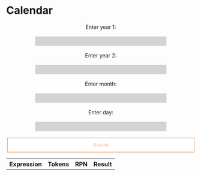 # Calendar
<head>
    <script src="https://ajax.googleapis.com/ajax/libs/jquery/3.6.1/jquery.min.js"></script>
</head>

<style>
    .button-1 {
        height: 40px;
        width: 500px;
        background-color: white;
        color: #f2ba92;
        border: 2px solid #f2ba92;
        transition-duration: 0.4s;
        display: block;
        margin: auto;
    }

    .button-1:hover {
        background-color: #f2ba92;
        color: white;
    }

    .label-1 {
        display: block; 
        text-align: center;
    }

    .input-1 {
        height: 25px;
        width: 350px;
        border: none;
        background-color: lightgray;
        display: block;
        margin: auto;
    }
</style>

<form id = "calendar-form"> 
    <label for = "year-1" class = "label-1">Enter year 1:</label><br>
    <input type = "number" id = "year-1" name = "year-1" class = "input-1"><br>
    <label for = "year-2" class = "label-1">Enter year 2:</label><br>
    <input type = "number" id = "year-2" name = "year-2" class = "input-1"><br>
    <label for = "month" class = "label-1">Enter month:</label><br>
    <input type = "number" id = "month" name = "month" class = "input-1"><br>
    <label for = "day" class = "label-1">Enter day:</label><br>
    <input type = "number" id = "day" name = "day" class = "input-1"><br>
    <input type = "submit" class = "button-1">
</form>

<table id="results-table">
    <tr>
        <th>Expression</th>
        <th>Tokens</th> 
        <th>RPN</th>
        <th> <strong> Result </strong> </th>
    </tr>
</table>

<script>
    // Deployed API URL
    const API_URL = 'https://frq.dtsivkovski.tk/api/calendar';

    // Fetching API when called by button
    document.getElementById('calendar-form').addEventListener('submit', (event) => {
    event.preventDefault();
    let expression = document.getElementById('expression-input').value;
    expression = expression.replace(/\^/g, 'POW');
    // Combine API URL with expression.
    fetch(`${API_URL}/${expression}`)
      .then(response => response.json())
      .then(data => {
        // Output data to table
        const table = document.getElementById('results-table');
        const row = table.insertRow(-1);
        const expressionCell = row.insertCell(0);
        const tokensCell = row.insertCell(1);
        const rpnCell = row.insertCell(2);
        const resultCell = row.insertCell(3);
        expressionCell.innerHTML = data.Expression;
        tokensCell.innerHTML = data.Tokens;
        rpnCell.innerHTML = data.RPN;
        resultCell.innerHTML = `<strong>${data.Result}</strong>`;
      });
  });
</script>